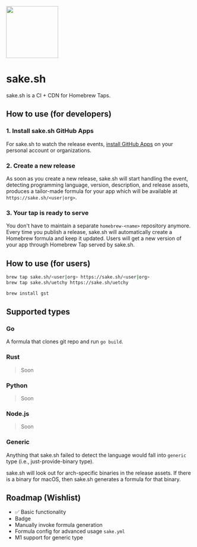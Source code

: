 <img src="https://github.com/uetchy/sake/blob/master/.github/sake.png?raw=true" width="140" />

# sake.sh

sake.sh is a CI + CDN for Homebrew Taps.

## How to use (for developers)

### 1. Install sake.sh GitHub Apps

For sake.sh to watch the release events, [install GitHub Apps](https://github.com/apps/sake-sh) on your personal account or organizations.

### 2. Create a new release

As soon as you create a new release, sake.sh will start handling the event, detecting programming language, version, description, and release assets, produces a tailor-made formula for your app which will be available at `https://sake.sh/<user|org>`.

### 3. Your tap is ready to serve

You don't have to maintain a separate `homebrew-<name>` repository anymore. Every time you publish a release, sake.sh will automatically create a Homebrew formula and keep it updated. Users will get a new version of your app through Homebrew Tap served by sake.sh.

## How to use (for users)

```bash
brew tap sake.sh/<user|org> https://sake.sh/<user|org>
brew tap sake.sh/uetchy https://sake.sh/uetchy

brew install gst
```

## Supported types

### Go

A formula that clones git repo and run `go build`.

### Rust

> Soon

### Python

> Soon

### Node.js

> Soon

### Generic

Anything that sake.sh failed to detect the language would fall into `generic` type (i.e., just-provide-binary type).

sake.sh will look out for arch-specific binaries in the release assets. If there is a binary for macOS, then sake.sh generates a formula for that binary.

## Roadmap (Wishlist)

- ✅ Basic functionality
- Badge
- Manually invoke formula generation
- Formula config for advanced usage `sake.yml`
- M1 support for generic type
